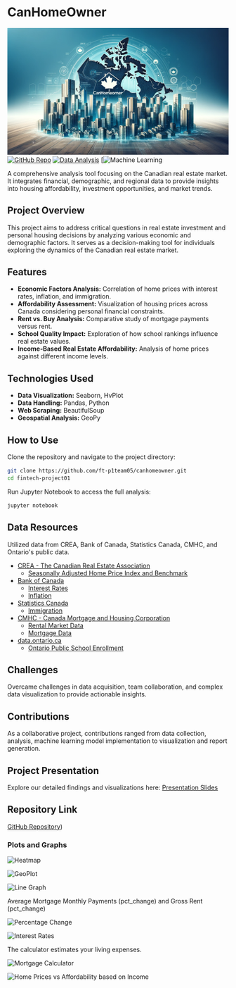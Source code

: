 # CanHomeOwner
![Header](headerCanhomeOwner.png)
[![GitHub Repo](https://img.shields.io/badge/GitHub-Repo-blue)](https://github.com/ft-p1team05/canhomeowner)
[![Data Analysis](https://img.shields.io/badge/Data-Analysis-brightgreen)]()
[![Machine Learning](https://img.shields.io/badge/Data-Analysis-brightgreen)

A comprehensive analysis tool focusing on the Canadian real estate market. It integrates financial, demographic, and regional data to provide insights into housing affordability, investment opportunities, and market trends.

## Project Overview

This project aims to address critical questions in real estate investment and personal housing decisions by analyzing various economic and demographic factors. It serves as a decision-making tool for individuals exploring the dynamics of the Canadian real estate market.

## Features

- **Economic Factors Analysis:** Correlation of home prices with interest rates, inflation, and immigration.
- **Affordability Assessment:** Visualization of housing prices across Canada considering personal financial constraints.
- **Rent vs. Buy Analysis:** Comparative study of mortgage payments versus rent.
- **School Quality Impact:** Exploration of how school rankings influence real estate values.
- **Income-Based Real Estate Affordability:** Analysis of home prices against different income levels.

## Technologies Used

- **Data Visualization:** Seaborn, HvPlot
- **Data Handling:** Pandas, Python
- **Web Scraping:** BeautifulSoup
- **Geospatial Analysis:** GeoPy

## How to Use

Clone the repository and navigate to the project directory:
```bash
git clone https://github.com/ft-p1team05/canhomeowner.git
cd fintech-project01
```

Run Jupyter Notebook to access the full analysis:
```bash
jupyter notebook
```

## Data Resources

Utilized data from CREA, Bank of Canada, Statistics Canada, CMHC, and Ontario's public data.
* [CREA - The Canadian Real Estate Association](https://stats.crea.ca/en-CA/)
  * [Seasonally Adjusted Home Price Index and Benchmark](Resources/Seasonally_Adjusted.xlsx)
* [Bank of Canada](https://www.bankofcanada.ca/rates/)
  * [Interest Rates](https://www.bankofcanada.ca/rates/interest-rates/canadian-interest-rates/)
  * [Inflation](https://www.bankofcanada.ca/rates/indicators/capacity-and-inflation-pressures/inflation/)
* [Statistics Canada](https://www.statcan.gc.ca/en/start)
  * [Immigration](https://www12.statcan.gc.ca/census-recensement/2021/as-sa/fogs-spg/page.cfm?topic=9&lang=E&dguid=2021A000011124)
* [CMHC - Canada Mortgage and Housing Corporation](https://www.cmhc-schl.gc.ca/en/professionals/housing-markets-data-and-research)
  * [Rental Market Data](https://www.cmhc-schl.gc.ca/en/professionals/housing-markets-data-and-research/housing-data/data-tables/rental-market)
  * [Mortgage Data](https://www.cmhc-schl.gc.ca/en/professionals/housing-markets-data-and-research/housing-data/residential-mortgage-industry-data-dashboard)
* [data.ontario.ca](https://data.ontario.ca/) 
  * [Ontario Public School Enrollment](https://data.ontario.ca/dataset/ontario-public-schools-enrolment)

## Challenges

Overcame challenges in data acquisition, team collaboration, and complex data visualization to provide actionable insights.

## Contributions

As a collaborative project, contributions ranged from data collection, analysis, machine learning model implementation to visualization and report generation.

## Project Presentation

Explore our detailed findings and visualizations here: [Presentation Slides](https://docs.google.com/presentation/d/e/2PACX-1vQpqhoqND5ZDTo_8uhrVo5SECL_wze3Q7KL7XBq3krg9yFWrBj1Em7eT8ax1O9k5Radiz0f1VdGi9rI/pub?start=false&loop=false&delayms=3000)

## Repository Link

[GitHub Repository](https://github.com/mohjaiswal/canhomeowner))

### Plots and Graphs
![Heatmap](plots/kei/heatmap.png)

![GeoPlot](plots/kei/home_price-geoplot.png)

![Line Graph](plots/moh/mortgage_vs_rent.png)

Average Mortgage Monthly Payments (pct_change) and  Gross Rent (pct_change)

![Percentage Change](plots/moh/mortgage_vs_rent-percentchange.png)

![Interest Rates](plots/romain/interest_rates.png)

The calculator estimates your living expenses.

![Mortgage Calculator](plots/romain/calculator.png)

![Home Prices vs Affordability based on Income](plots/juil/affordability_vs_price.png)
